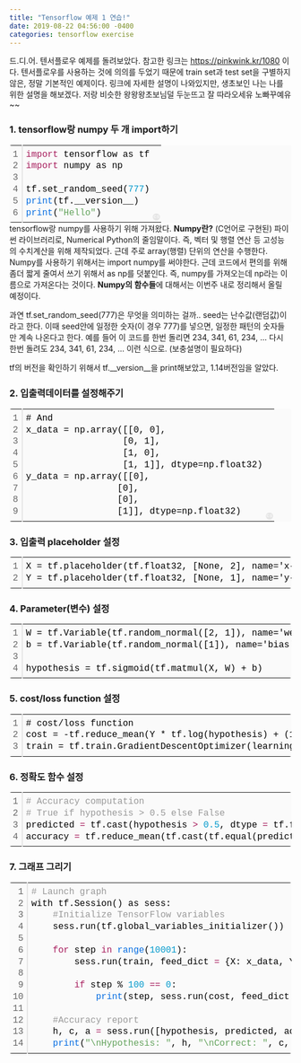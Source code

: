 ```yaml
---
title: "Tensorflow 예제 1 연습!"
date: 2019-08-22 04:56:00 -0400
categories: tensorflow exercise 
---
```

드.디.어. 텐서플로우 예제를 돌려보았다.
참고한 링크는 https://pinkwink.kr/1080 이다.
텐서플로우를 사용하는 것에 의의를 두었기 때문에 train set과 test set을 구별하지 않은, 정말 기본적인 예제이다.
링크에 자세한 설명이 나와있지만, 생초보인 나는 나를 위한 설명을 해보겠다. 
저랑 비슷한 왕왕왕초보님덜 두눈뜨고 잘 따라오세유 노빠꾸예유~~

<h3>1. tensorflow랑 numpy 두 개 import하기 </h3>
<div class="colorscripter-code" style="color:#010101;font-family:Consolas, 'Liberation Mono', Menlo, Courier, monospace !important; position:relative !important;overflow:auto"><table class="colorscripter-code-table" style="margin:0;padding:0;border:none;background-color:#fafafa;border-radius:4px;" cellspacing="0" cellpadding="0"><tr><td style="padding:6px;border-right:2px solid #e5e5e5"><div style="margin:0;padding:0;word-break:normal;text-align:right;color:#666;font-family:Consolas, 'Liberation Mono', Menlo, Courier, monospace !important;line-height:130%"><div style="line-height:130%">1</div><div style="line-height:130%">2</div><div style="line-height:130%">3</div><div style="line-height:130%">4</div><div style="line-height:130%">5</div><div style="line-height:130%">6</div></div></td><td style="padding:6px 0;text-align:left"><div style="margin:0;padding:0;color:#010101;font-family:Consolas, 'Liberation Mono', Menlo, Courier, monospace !important;line-height:130%"><div style="padding:0 6px; white-space:pre; line-height:130%"><span style="color:#a71d5d">import</span>&nbsp;tensorflow&nbsp;as&nbsp;tf</div><div style="padding:0 6px; white-space:pre; line-height:130%"><span style="color:#a71d5d">import</span>&nbsp;numpy&nbsp;as&nbsp;np</div><div style="padding:0 6px; white-space:pre; line-height:130%">&nbsp;</div><div style="padding:0 6px; white-space:pre; line-height:130%">tf.set_random_seed(<span style="color:#0099cc">777</span>)</div><div style="padding:0 6px; white-space:pre; line-height:130%"><span style="color:#066de2">print</span>(tf.__version__)</div><div style="padding:0 6px; white-space:pre; line-height:130%"><span style="color:#066de2">print</span>(<span style="color:#63a35c">"Hello"</span>)</div></div></td><td style="vertical-align:bottom;padding:0 2px 4px 0"><a href="http://colorscripter.com/info#e" target="_blank" style="text-decoration:none;color:white"><span style="font-size:9px;word-break:normal;background-color:#e5e5e5;color:white;border-radius:10px;padding:1px">cs</span></a></td></tr></table></div>
tensorflow랑 numpy를 사용하기 위해 가져왔다. 
<strong>Numpy란?</strong> (C언어로 구현된) 파이썬 라이브러리로, Numerical Python의 줄임말이다. 즉, 벡터 및 행렬 연산 등 고성능의 수치계산을 위해 제작되었다. 근데 주로 array(행렬) 단위의 연산을 수행한다. 
Numpy를 사용하기 위해서는 import numpy를 써야한다. 근데 코드에서 편의를 위해 좀더 짧게 줄여서 쓰기 위해서 as np를 덧붙인다. 즉, numpy를 가져오는데 np라는 이름으로 가져온다는 것이다.
<strong>Numpy의 함수들</strong>에 대해서는 이번주 내로 정리해서 올릴 예정이다. <br>

과연 tf.set_random_seed(777)은 무엇을 의미하는 걸까.. 
seed는 난수값(랜덤값)이라고 한다. 이때 seed안에 일정한 숫자(이 경우 777)를 넣으면, 일정한 패턴의 숫자들만 계속 나온다고 한다. 
예를 들어 이 코드를 한번 돌리면 234, 341, 61, 234, ... 다시 한번 돌려도 234, 341, 61, 234, ... 이런 식으로. 
(보충설명이 필요하다)

tf의 버전을 확인하기 위해서 tf.__version__을 print해보았고, 1.14버전임을 알았다. 

<h3>2. 입출력데이터를 설정해주기 </h3>
<div class="colorscripter-code" style="color:#010101;font-family:Consolas, 'Liberation Mono', Menlo, Courier, monospace !important; position:relative !important;overflow:auto"><table class="colorscripter-code-table" style="margin:0;padding:0;border:none;background-color:#fafafa;border-radius:4px;" cellspacing="0" cellpadding="0"><tr><td style="padding:6px;border-right:2px solid #e5e5e5"><div style="margin:0;padding:0;word-break:normal;text-align:right;color:#666;font-family:Consolas, 'Liberation Mono', Menlo, Courier, monospace !important;line-height:130%"><div style="line-height:130%">1</div><div style="line-height:130%">2</div><div style="line-height:130%">3</div><div style="line-height:130%">4</div><div style="line-height:130%">5</div><div style="line-height:130%">6</div><div style="line-height:130%">7</div><div style="line-height:130%">8</div><div style="line-height:130%">9</div></div></td><td style="padding:6px 0;text-align:left"><div style="margin:0;padding:0;color:#010101;font-family:Consolas, 'Liberation Mono', Menlo, Courier, monospace !important;line-height:130%"><div style="padding:0 6px; white-space:pre; line-height:130%">#&nbsp;And</div><div style="padding:0 6px; white-space:pre; line-height:130%">x_data&nbsp;=&nbsp;np.array([[0,&nbsp;0],&nbsp;</div><div style="padding:0 6px; white-space:pre; line-height:130%">&nbsp;&nbsp;&nbsp;&nbsp;&nbsp;&nbsp;&nbsp;&nbsp;&nbsp;&nbsp;&nbsp;&nbsp;&nbsp;&nbsp;&nbsp;&nbsp;&nbsp;&nbsp;[0,&nbsp;1],</div><div style="padding:0 6px; white-space:pre; line-height:130%">&nbsp;&nbsp;&nbsp;&nbsp;&nbsp;&nbsp;&nbsp;&nbsp;&nbsp;&nbsp;&nbsp;&nbsp;&nbsp;&nbsp;&nbsp;&nbsp;&nbsp;&nbsp;[1,&nbsp;0],&nbsp;</div><div style="padding:0 6px; white-space:pre; line-height:130%">&nbsp;&nbsp;&nbsp;&nbsp;&nbsp;&nbsp;&nbsp;&nbsp;&nbsp;&nbsp;&nbsp;&nbsp;&nbsp;&nbsp;&nbsp;&nbsp;&nbsp;&nbsp;[1,&nbsp;1]],&nbsp;dtype=np.float32)</div><div style="padding:0 6px; white-space:pre; line-height:130%">y_data&nbsp;=&nbsp;np.array([[0],</div><div style="padding:0 6px; white-space:pre; line-height:130%">&nbsp;&nbsp;&nbsp;&nbsp;&nbsp;&nbsp;&nbsp;&nbsp;&nbsp;&nbsp;&nbsp;&nbsp;&nbsp;&nbsp;&nbsp;&nbsp;&nbsp;[0],</div><div style="padding:0 6px; white-space:pre; line-height:130%">&nbsp;&nbsp;&nbsp;&nbsp;&nbsp;&nbsp;&nbsp;&nbsp;&nbsp;&nbsp;&nbsp;&nbsp;&nbsp;&nbsp;&nbsp;&nbsp;&nbsp;[0],</div><div style="padding:0 6px; white-space:pre; line-height:130%">&nbsp;&nbsp;&nbsp;&nbsp;&nbsp;&nbsp;&nbsp;&nbsp;&nbsp;&nbsp;&nbsp;&nbsp;&nbsp;&nbsp;&nbsp;&nbsp;&nbsp;[1]],&nbsp;dtype=np.float32)</div></div></td><td style="vertical-align:bottom;padding:0 2px 4px 0"><a href="http://colorscripter.com/info#e" target="_blank" style="text-decoration:none;color:white"><span style="font-size:9px;word-break:normal;background-color:#e5e5e5;color:white;border-radius:10px;padding:1px">cs</span></a></td></tr></table></div>
<h3>3. 입출력 placeholder 설정 </h3>
<div class="colorscripter-code" style="color:#010101;font-family:Consolas, 'Liberation Mono', Menlo, Courier, monospace !important; position:relative !important;overflow:auto"><table class="colorscripter-code-table" style="margin:0;padding:0;border:none;background-color:#fafafa;border-radius:4px;" cellspacing="0" cellpadding="0"><tr><td style="padding:6px;border-right:2px solid #e5e5e5"><div style="margin:0;padding:0;word-break:normal;text-align:right;color:#666;font-family:Consolas, 'Liberation Mono', Menlo, Courier, monospace !important;line-height:130%"><div style="line-height:130%">1</div><div style="line-height:130%">2</div></div></td><td style="padding:6px 0;text-align:left"><div style="margin:0;padding:0;color:#010101;font-family:Consolas, 'Liberation Mono', Menlo, Courier, monospace !important;line-height:130%"><div style="padding:0 6px; white-space:pre; line-height:130%">X&nbsp;=&nbsp;tf.placeholder(tf.float32,&nbsp;[None,&nbsp;2],&nbsp;name='x-input')</div><div style="padding:0 6px; white-space:pre; line-height:130%">Y&nbsp;=&nbsp;tf.placeholder(tf.float32,&nbsp;[None,&nbsp;1],&nbsp;name='y-input')</div></div></td><td style="vertical-align:bottom;padding:0 2px 4px 0"><a href="http://colorscripter.com/info#e" target="_blank" style="text-decoration:none;color:white"><span style="font-size:9px;word-break:normal;background-color:#e5e5e5;color:white;border-radius:10px;padding:1px">cs</span></a></td></tr></table></div>
<h3>4. Parameter(변수) 설정 </h3>
<div class="colorscripter-code" style="color:#010101;font-family:Consolas, 'Liberation Mono', Menlo, Courier, monospace !important; position:relative !important;overflow:auto"><table class="colorscripter-code-table" style="margin:0;padding:0;border:none;background-color:#fafafa;border-radius:4px;" cellspacing="0" cellpadding="0"><tr><td style="padding:6px;border-right:2px solid #e5e5e5"><div style="margin:0;padding:0;word-break:normal;text-align:right;color:#666;font-family:Consolas, 'Liberation Mono', Menlo, Courier, monospace !important;line-height:130%"><div style="line-height:130%">1</div><div style="line-height:130%">2</div><div style="line-height:130%">3</div><div style="line-height:130%">4</div></div></td><td style="padding:6px 0;text-align:left"><div style="margin:0;padding:0;color:#010101;font-family:Consolas, 'Liberation Mono', Menlo, Courier, monospace !important;line-height:130%"><div style="padding:0 6px; white-space:pre; line-height:130%">W&nbsp;=&nbsp;tf.Variable(tf.random_normal([2,&nbsp;1]),&nbsp;name='weight')</div><div style="padding:0 6px; white-space:pre; line-height:130%">b&nbsp;=&nbsp;tf.Variable(tf.random_normal([1]),&nbsp;name='bias')</div><div style="padding:0 6px; white-space:pre; line-height:130%">&nbsp;</div><div style="padding:0 6px; white-space:pre; line-height:130%">hypothesis&nbsp;=&nbsp;tf.sigmoid(tf.matmul(X,&nbsp;W)&nbsp;+&nbsp;b)</div></div></td><td style="vertical-align:bottom;padding:0 2px 4px 0"><a href="http://colorscripter.com/info#e" target="_blank" style="text-decoration:none;color:white"><span style="font-size:9px;word-break:normal;background-color:#e5e5e5;color:white;border-radius:10px;padding:1px">cs</span></a></td></tr></table></div>
<h3>5. cost/loss function 설정</h3>
<div class="colorscripter-code" style="color:#010101;font-family:Consolas, 'Liberation Mono', Menlo, Courier, monospace !important; position:relative !important;overflow:auto"><table class="colorscripter-code-table" style="margin:0;padding:0;border:none;background-color:#fafafa;border-radius:4px;" cellspacing="0" cellpadding="0"><tr><td style="padding:6px;border-right:2px solid #e5e5e5"><div style="margin:0;padding:0;word-break:normal;text-align:right;color:#666;font-family:Consolas, 'Liberation Mono', Menlo, Courier, monospace !important;line-height:130%"><div style="line-height:130%">1</div><div style="line-height:130%">2</div><div style="line-height:130%">3</div></div></td><td style="padding:6px 0;text-align:left"><div style="margin:0;padding:0;color:#010101;font-family:Consolas, 'Liberation Mono', Menlo, Courier, monospace !important;line-height:130%"><div style="padding:0 6px; white-space:pre; line-height:130%">#&nbsp;cost/loss&nbsp;function&nbsp;</div><div style="padding:0 6px; white-space:pre; line-height:130%">cost&nbsp;=&nbsp;-tf.reduce_mean(Y&nbsp;*&nbsp;tf.log(hypothesis)&nbsp;+&nbsp;(1&nbsp;-&nbsp;Y)&nbsp;*&nbsp;tf.log(1&nbsp;-&nbsp;hypothesis))</div><div style="padding:0 6px; white-space:pre; line-height:130%">train&nbsp;=&nbsp;tf.train.GradientDescentOptimizer(learning_rate&nbsp;=&nbsp;0.1).minimize(cost)</div></div></td><td style="vertical-align:bottom;padding:0 2px 4px 0"><a href="http://colorscripter.com/info#e" target="_blank" style="text-decoration:none;color:white"><span style="font-size:9px;word-break:normal;background-color:#e5e5e5;color:white;border-radius:10px;padding:1px">cs</span></a></td></tr></table></div>
<h3>6. 정확도 함수 설정 </h3>
<div class="colorscripter-code" style="color:#010101;font-family:Consolas, 'Liberation Mono', Menlo, Courier, monospace !important; position:relative !important;overflow:auto"><table class="colorscripter-code-table" style="margin:0;padding:0;border:none;background-color:#fafafa;border-radius:4px;" cellspacing="0" cellpadding="0"><tr><td style="padding:6px;border-right:2px solid #e5e5e5"><div style="margin:0;padding:0;word-break:normal;text-align:right;color:#666;font-family:Consolas, 'Liberation Mono', Menlo, Courier, monospace !important;line-height:130%"><div style="line-height:130%">1</div><div style="line-height:130%">2</div><div style="line-height:130%">3</div><div style="line-height:130%">4</div></div></td><td style="padding:6px 0;text-align:left"><div style="margin:0;padding:0;color:#010101;font-family:Consolas, 'Liberation Mono', Menlo, Courier, monospace !important;line-height:130%"><div style="padding:0 6px; white-space:pre; line-height:130%"><span style="color:#999999">#&nbsp;Accuracy&nbsp;computation</span></div><div style="padding:0 6px; white-space:pre; line-height:130%"><span style="color:#999999">#&nbsp;True&nbsp;if&nbsp;hypothesis&nbsp;&gt;&nbsp;0.5&nbsp;else&nbsp;False&nbsp;</span></div><div style="padding:0 6px; white-space:pre; line-height:130%">predicted&nbsp;<span style="color:#0086b3"></span><span style="color:#a71d5d">=</span>&nbsp;tf.cast(hypothesis&nbsp;<span style="color:#0086b3"></span><span style="color:#a71d5d">&gt;</span>&nbsp;<span style="color:#0099cc">0.</span><span style="color:#0099cc">5</span>,&nbsp;dtype&nbsp;<span style="color:#0086b3"></span><span style="color:#a71d5d">=</span>&nbsp;tf.float32)</div><div style="padding:0 6px; white-space:pre; line-height:130%">accuracy&nbsp;<span style="color:#0086b3"></span><span style="color:#a71d5d">=</span>&nbsp;tf.reduce_mean(tf.cast(tf.equal(predicted,&nbsp;Y),&nbsp;dtype&nbsp;<span style="color:#0086b3"></span><span style="color:#a71d5d">=</span>&nbsp;tf.float32))</div></div></td><td style="vertical-align:bottom;padding:0 2px 4px 0"><a href="http://colorscripter.com/info#e" target="_blank" style="text-decoration:none;color:white"><span style="font-size:9px;word-break:normal;background-color:#e5e5e5;color:white;border-radius:10px;padding:1px">cs</span></a></td></tr></table></div>
<h3>7. 그래프 그리기 </h3>
<div class="colorscripter-code" style="color:#010101;font-family:Consolas, 'Liberation Mono', Menlo, Courier, monospace !important; position:relative !important;overflow:auto"><table class="colorscripter-code-table" style="margin:0;padding:0;border:none;background-color:#fafafa;border-radius:4px;" cellspacing="0" cellpadding="0"><tr><td style="padding:6px;border-right:2px solid #e5e5e5"><div style="margin:0;padding:0;word-break:normal;text-align:right;color:#666;font-family:Consolas, 'Liberation Mono', Menlo, Courier, monospace !important;line-height:130%"><div style="line-height:130%">1</div><div style="line-height:130%">2</div><div style="line-height:130%">3</div><div style="line-height:130%">4</div><div style="line-height:130%">5</div><div style="line-height:130%">6</div><div style="line-height:130%">7</div><div style="line-height:130%">8</div><div style="line-height:130%">9</div><div style="line-height:130%">10</div><div style="line-height:130%">11</div><div style="line-height:130%">12</div><div style="line-height:130%">13</div><div style="line-height:130%">14</div></div></td><td style="padding:6px 0;text-align:left"><div style="margin:0;padding:0;color:#010101;font-family:Consolas, 'Liberation Mono', Menlo, Courier, monospace !important;line-height:130%"><div style="padding:0 6px; white-space:pre; line-height:130%"><span style="color:#999999">#&nbsp;Launch&nbsp;graph</span></div><div style="padding:0 6px; white-space:pre; line-height:130%">with&nbsp;tf.Session()&nbsp;as&nbsp;sess:</div><div style="padding:0 6px; white-space:pre; line-height:130%">&nbsp;&nbsp;&nbsp;&nbsp;<span style="color:#999999">#Initialize&nbsp;TensorFlow&nbsp;variables</span></div><div style="padding:0 6px; white-space:pre; line-height:130%">&nbsp;&nbsp;&nbsp;&nbsp;sess.run(tf.global_variables_initializer())</div><div style="padding:0 6px; white-space:pre; line-height:130%">&nbsp;&nbsp;&nbsp;&nbsp;</div><div style="padding:0 6px; white-space:pre; line-height:130%">&nbsp;&nbsp;&nbsp;&nbsp;<span style="color:#a71d5d">for</span>&nbsp;step&nbsp;<span style="color:#a71d5d">in</span>&nbsp;<span style="color:#066de2">range</span>(<span style="color:#0099cc">10001</span>):</div><div style="padding:0 6px; white-space:pre; line-height:130%">&nbsp;&nbsp;&nbsp;&nbsp;&nbsp;&nbsp;&nbsp;&nbsp;sess.run(train,&nbsp;feed_dict&nbsp;<span style="color:#0086b3"></span><span style="color:#a71d5d">=</span>&nbsp;{X:&nbsp;x_data,&nbsp;Y:&nbsp;y_data})</div><div style="padding:0 6px; white-space:pre; line-height:130%">&nbsp;&nbsp;&nbsp;&nbsp;&nbsp;&nbsp;&nbsp;&nbsp;</div><div style="padding:0 6px; white-space:pre; line-height:130%">&nbsp;&nbsp;&nbsp;&nbsp;&nbsp;&nbsp;&nbsp;&nbsp;<span style="color:#a71d5d">if</span>&nbsp;step&nbsp;%&nbsp;<span style="color:#0099cc">100</span>&nbsp;<span style="color:#0086b3"></span><span style="color:#a71d5d">=</span><span style="color:#0086b3"></span><span style="color:#a71d5d">=</span>&nbsp;<span style="color:#0099cc">0</span>:</div><div style="padding:0 6px; white-space:pre; line-height:130%">&nbsp;&nbsp;&nbsp;&nbsp;&nbsp;&nbsp;&nbsp;&nbsp;&nbsp;&nbsp;&nbsp;&nbsp;<span style="color:#066de2">print</span>(step,&nbsp;sess.run(cost,&nbsp;feed_dict&nbsp;<span style="color:#0086b3"></span><span style="color:#a71d5d">=</span>&nbsp;{X:&nbsp;x_data,&nbsp;Y:&nbsp;y_data}),&nbsp;sess.run(W))</div><div style="padding:0 6px; white-space:pre; line-height:130%">&nbsp;&nbsp;&nbsp;&nbsp;&nbsp;&nbsp;&nbsp;&nbsp;&nbsp;&nbsp;&nbsp;&nbsp;</div><div style="padding:0 6px; white-space:pre; line-height:130%">&nbsp;&nbsp;&nbsp;&nbsp;<span style="color:#999999">#Accuracy&nbsp;report&nbsp;</span></div><div style="padding:0 6px; white-space:pre; line-height:130%">&nbsp;&nbsp;&nbsp;&nbsp;h,&nbsp;c,&nbsp;a&nbsp;<span style="color:#0086b3"></span><span style="color:#a71d5d">=</span>&nbsp;sess.run([hypothesis,&nbsp;predicted,&nbsp;accuracy],&nbsp;feed_dict&nbsp;<span style="color:#0086b3"></span><span style="color:#a71d5d">=</span>&nbsp;{X:&nbsp;x_data,&nbsp;Y:&nbsp;y_data})</div><div style="padding:0 6px; white-space:pre; line-height:130%">&nbsp;&nbsp;&nbsp;&nbsp;<span style="color:#066de2">print</span>(<span style="color:#63a35c">"\nHypothesis:&nbsp;"</span>,&nbsp;h,&nbsp;<span style="color:#63a35c">"\nCorrect:&nbsp;"</span>,&nbsp;c,&nbsp;<span style="color:#63a35c">"\Accuracy:&nbsp;"</span>,&nbsp;a)</div></div></td><td style="vertical-align:bottom;padding:0 2px 4px 0"><a href="http://colorscripter.com/info#e" target="_blank" style="text-decoration:none;color:white"><span style="font-size:9px;word-break:normal;background-color:#e5e5e5;color:white;border-radius:10px;padding:1px">cs</span></a></td></tr></table></div>


